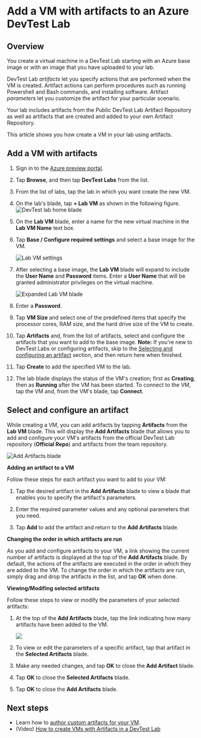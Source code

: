 <properties
	pageTitle="Add a VM with artifacts to a DevTest Lab | Microsoft Azure"
	description="Create a new virtual machine with Artifacts in DevTest Lab."
	services="devtest-lab,virtual-machines"
	documentationCenter="na"
	authors="tomarcher"
	manager="douge"
	editor=""/>

<tags
	ms.service="devtest-lab"
	ms.workload="na"
	ms.tgt_pltfrm="na"
	ms.devlang="na"
	ms.topic="article"
	ms.date="02/18/2016"
	ms.author="tarcher"/>

# Add a VM with artifacts to an Azure DevTest Lab

## Overview

You create a virtual machine in a DevTest Lab starting with an Azure base image or with an image that you have uploaded to your lab.

DevTest Lab *artifacts* let you specify actions that are performed when the VM is created. Artifact actions can perform procedures such as running Powershell and Bash commands, and installing software. Artifact *parameters* let you customize the artifact for your particular scenario.

Your lab includes artifacts from the Public DevTest Lab Artifact Repository as well as artifacts that are created and added to your own Artifact Repository.

This article shows you how create a VM in your lab using artifacts.

## Add a VM with artifacts

1. Sign in to the [Azure preview portal](https://portal.azure.com).

1. Tap **Browse**, and then tap **DevTest Labs** from the list.

1. From the list of labs, tap the lab in which you want create the new VM.  

1. On the lab's blade, tap **+ Lab VM** as shown in the following figure.  
    ![DevTest lab home blade](./media/devtest-lab-add-vm-with-artifacts/devtestlab-home-blade-add-vm.png)

1. On the **Lab VM** blade, enter a name for the new virtual machine in the **Lab VM Name** text box.

1. Tap **Base / Configure required settings** and select a base image for the VM.

    ![Lab VM settings](./media/devtest-lab-add-vm-with-artifacts/devtestlab-add-lab-vm-blade-1.png)  

1. After selecting a base image, the **Lab VM** blade will expand to include the **User Name** and **Password** items. Enter a **User Name** that will be granted administrator privileges on the virtual machine.  

    ![Expanded Lab VM blade](./media/devtest-lab-add-vm-with-artifacts/devtestlab-add-lab-vm-blade-2.png)

1. Enter a **Password**.

1. Tap **VM Size** and select one of the predefined items that specify the processor cores, RAM size, and the hard drive size of the VM to create.

1. Tap **Artifacts** and, from the list of artifacts, select and configure the artifacts that you want to add to the base image. **Note:** If you're new to DevTest Labs or configuring artifacts, skip to the [Selecting and configuring an artifact](#configuring-an-artifact) section, and then return here when finished.

1. Tap **Create** to add the specified VM to the lab.

1. The lab blade displays the status of the VM's creation; first as **Creating**, then as **Running** after the VM has been started. To connect to the VM, tap the VM and, from the VM's blade, tap **Connect**.  

## Select and configure an artifact

While creating a VM, you can add artifacts by tapping **Artifacts** from the **Lab VM** blade. This will display the **Add Artifacts** blade that allows you to add and configure your VM's artifacts from the official DevTest Lab repository (**Official Repo**) and artifacts from the team repository.

![Add Artifacts blade](./media/devtest-lab-add-vm-with-artifacts/devtestlab-add-artifact-blade.png)

**Adding an artifact to a VM**

Follow these steps for each artifact you want to add to your VM:

1. Tap the desired artifact in the **Add Artifacts** blade to view a blade that enables you to specify the artifact's parameters.  

2. Enter the required parameter values and any optional parameters that you need.  

3. Tap **Add** to add the artifact and return to the **Add Artifacts** blade.

**Changing the order in which artifacts are run**

As you add and configure artifacts to your VM, a link showing the current number of artifacts is displayed at the top of the **Add Artifacts** blade. By default, the actions of the artifacts are executed in the order in which they are added to the VM. To change the order in which the artifacts are run, simply drag and drop the artifacts in the list, and tap **OK** when done.  

**Viewing/Modifing selected artifacts**

Follow these steps to view or modify the parameters of your selected artifacts:

1. At the top of the **Add Artifacts** blade, tap the link indicating how many artifacts have been added to the VM.

    ![](./media/devtest-lab-add-vm-with-artifacts/devtestlab-add-artifacts-blade-selected-artifacts.png)

1. To view or edit the parameters of a specific artifact, tap that artifact in the **Selected Artifacts** blade.  

1. Make any needed changes, and tap **OK** to close the **Add Artifact** blade.

1. Tap **OK** to close the **Selected Artifacts** blade.

1. Tap **OK** to close the **Add Artifacts** blade.      

## Next steps

- Learn how to [author custom artifacts for your VM](devtest-lab-artifact-author.md).
- (Video) [How to create VMs with Artifacts in a DevTest Lab](/documentation/videos/how-to-create-vms-with-artifacts-in-a-devtest-lab/)
